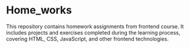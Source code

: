 # Home_works
This repository contains homework assignments from frontend course. It includes projects and exercises completed during the learning process, covering HTML, CSS, JavaScript, and other frontend technologies.

